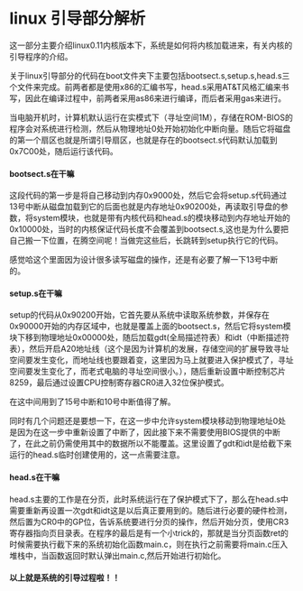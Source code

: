 # linux 引导部分解析

这一部分主要介绍linux0.11内核版本下，系统是如何将内核加载进来，有关内核的引导程序的介绍。

关于linux引导部分的代码在boot文件夹下主要包括bootsect.s,setup.s,head.s三个文件来完成。前两者都是使用x86的汇编书写，head.s采用AT&T风格汇编来书写，因此在编译过程中，前两者采用as86来进行编译，而后者采用gas来进行。

当电脑开机时，计算机默认运行在实模式下（寻址空间1M），存储在ROM-BIOS的程序会对系统进行检测，然后从物理地址0处开始初始化中断向量。随后它将磁盘的第一个扇区也就是所谓引导扇区，也就是存在的bootsect.s代码默认加载到0x7C00处，随后运行该代码。

#### bootsect.s在干嘛

这段代码的第一步是将自己移动到内存0x9000处，然后它会将setup.s代码通过13号中断从磁盘加载到它的后面也就是内存地址0x90200处，再读取引导盘的参数，将system模块，也就是带有内核代码和head.s的模块移动到内存地址开始的0x10000处，当时的内核保证代码长度不会覆盖到bootsect.s,这也是为什么要把自己搬一下位置，在腾空间呢！当做完这些后，长跳转到setup执行它的代码。

感觉哈这个里面因为设计很多读写磁盘的操作，还是有必要了解一下13号中断的。

#### setup.s在干嘛

setup的代码从0x90200开始，它首先要从系统中读取系统参数，并保存在0x90000开始的内存区域中，也就是覆盖上面的bootsect.s，然后它将system模块下移到物理地址0x00000处，随后加载gdt(全局描述符表）和idt（中断描述符表），然后开启A20地址线（这个是因为计算机的发展，存储空间的扩展导致寻址空间要发生变化，而地址线也要跟着变，这里因为马上就要进入保护模式了，寻址空间要发生变化了，而老式电脑的寻址空间很小。），随后重新设置中断控制芯片8259，最后通过设置CPU控制寄存器CR0进入32位保护模式。

在这中间用到了15号中断和10号中断值得了解。

同时有几个问题还是要想一下，在这一步中允许system模块移动到物理地址0处是因为在这一步中重新设置了中断了，因此接下来不需要使用BIOS提供的中断了，在此之前仍需使用其中的数据所以不能覆盖。这里设置了gdt和idt是给截下来运行的head.s临时创建使用的，这一点需要注意。

#### head.s在干嘛

head.s主要的工作是在分页，此时系统运行在了保护模式下了，那么在head.s中需要重新再设置一次gdt和idt这是以后真正要用到的。随后进行必要的硬件检测，然后置为CR0中的GP位，告诉系统要进行分页的操作，然后开始分页，使用CR3寄存器指向页目录表。在程序的最后是有一个小trick的，那就是当分页函数ret的时候需要执行截下来的系统初始化函数main.c，则在执行之前需要将main.c压入堆栈中，当函数返回时默认弹出main.c,然后开始进行初始化。



#### 以上就是系统的引导过程啦！！